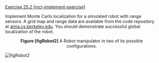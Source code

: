 [Exercise 25.2 \[mcl-implement-exercise\]](ex_2/)

Implement Monte Carlo localization for a
simulated robot with range sensors. A grid map and range data are
available from the code repository at
[aima.cs.berkeley.edu](http://aima.cs.berkeley.edu). You should demonstrate
successful global localization of the robot.

<center>
<b id="figRobot2">Figure [figRobot2]</b> A Robot manipulator in two of its possible configurations.
</center>

![figRobot2](http://nalinc.github.io/aima-exercises/Jupyter%20notebook/figures/figRobot2.svg)

